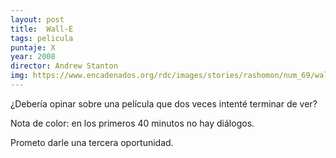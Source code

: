 ```yaml
---
layout: post
title:  Wall-E
tags: pelicula
puntaje: X
year: 2008
director: Andrew Stanton
img: https://www.encadenados.org/rdc/images/stories/rashomon/num_69/wall-e107.jpg
---
```


¿Debería opinar sobre una película que dos veces intenté terminar de ver?

Nota de color: en los primeros 40 minutos no hay diálogos.

Prometo darle una tercera oportunidad.